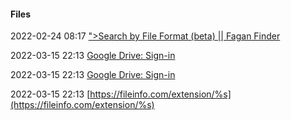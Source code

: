 ####  Files

2022-02-24 08:17 [&quot;&gt;Search by File Format (beta) || Fagan Finder](https://www.faganfinder.com/filetype/)

2022-03-15 22:13 [Google Drive: Sign-in](https://accounts.google.com/v3/signin/identifier?dsh=S2097777624%3A1659824011700857&continue=https%3A%2F%2Fdrive.google.com%2Fdrive%2Fsearch%3Fq%3D%2525s&followup=https%3A%2F%2Fdrive.google.com%2Fdrive%2Fsearch%3Fq%3D%2525s&passive=1209600&service=wise&flowName=WebLiteSignIn&flowEntry=ServiceLogin&ifkv=AQN2RmWEZIvF5GNIcEbL7MOH7g4PX8D8atFxRMH319IvDWGaFPFbI3uw_iuTmaR_HqWZBV0dyk9_vg)

2022-03-15 22:13 [Google Drive: Sign-in](https://accounts.google.com/v3/signin/identifier?dsh=S872651558%3A1659825218425519&continue=https%3A%2F%2Fdrive.google.com%2Fdrive%2Fsearch%3Fq%3D%2525s&followup=https%3A%2F%2Fdrive.google.com%2Fdrive%2Fsearch%3Fq%3D%2525s&passive=1209600&service=wise&flowName=WebLiteSignIn&flowEntry=ServiceLogin&ifkv=AQN2RmUrkGkBXoLzS79WOytu5RSL9ldL4AGwONUEtazP9-uxh28TxOnCfUIIhQQiGcoAH1sVViANMg)

2022-03-15 22:13 [https://fileinfo.com/extension/%s](https://fileinfo.com/extension/%s)




